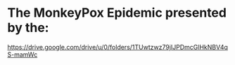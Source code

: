 # The MonkeyPox Epidemic presented by the:
https://drive.google.com/drive/u/0/folders/1TUwtzwz79jIJPDmcGlHkNBV4qS-mamWc

